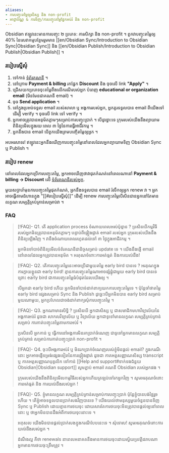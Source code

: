 ```yaml
---
aliases:
- ការបញ្ចុះតម្លៃឲ្យសិស្ស និង non-profit
- អាជ្ញាប័ណ្ណ & ការទិញ/ការបញ្ចុះតម្លៃផ្នែកអប់រំ និង non-profit
---
```


Obsidian ឥឡូវនេះមានការបញ្ចុះ ២​ ប្រភេទ: ការសិក្សា និង non-profit ។ ពួកវាបញ្ចុះតម្លៃឲ្យ 40% នៃសេវាកម្មបន្ថែមរួមមាន [[en/Obsidian Sync/Introduction to Obsidian Sync|Obsidian Sync]] និង [[en/Obsidian Publish/Introduction to Obsidian Publish|Obsidian Publish]] ។

### របៀបស្នើសុំ

1. ទៅកាន់ [ទំព័រគណនី](https://obsidian.md/account) ។
2. នៅក្រោម **Payment & billing** រកផ្នែក **Discount** និង ចុចលើ link **"Apply"** ។
3. ជ្រើសយកប្រភេទចុះតម្លៃពឹងលើករណីរបស់អ្នក បំពេញ **educational or organization email** (មិនមែនជាគណនី email) ។
4. ចុច **Send application** ។
5. នៅក្នុងប្រអប់ទទួល email របស់សាលា ឬ អង្គការរបស់អ្នក, អ្នកគួរទទួលបាន email ពីយើងទៅដើម្បី verify ។ ចុចលើ link ទៅ verify ។
6. អ្នកអាចត្រូវបានអនុម័តភ្លាមៗសម្រាប់ការបញ្ចុះប្រាក់ ។ បើដូច្នោះទេ ក្រុមរបស់យើងនឹងព្យាយាមពិនិត្យមើលក្នុងរយៈពេល ៣ ថ្ងៃនៃការធ្វើអាជីវកម្ម ។
7. អ្នកនឹងបាន email បើពួកយើងព្រមបញ្ចើតម្លៃឲ្យអ្នក ។

អបអរសាទរ! ឥឡូវនេះអ្នកនឹងឃើញការបញ្ចុះតម្លៃនៅពេលដែលអ្នកព្យាយាមទិញ Obsidian Sync ឬ Publish ។

### របៀប renew

នៅពេលដែលអ្នកប្រើការបញ្ចុះតម្លៃ, អ្នកអាចឃើញថាវាផុតកំណត់នៅពេលណានៅ **Payment & billing → Discount** លើ [ទំព័រគណនីរបស់អ្នក](https://obsidian.md/account).

មួយសប្តាហ៍មុនការបញ្ចុះតម្លៃផុតកំណត់, អ្នកនឹងទទួលបាន email រំលឹកឲ្យអ្នក renew វា ។ អ្នកអាចធ្វើតាមជំហានក្នុង "[[#របៀបស្នើសុំ]]" ដើម្បី renew ការបញ្ចុះតម្លៃបើសិនជានអ្នកនៅតែមានលក្ខណៈសម្បត្តិគ្រប់គ្រាន់សម្រាប់វា ។

### FAQ

> [!FAQ]- Q1. តើ application process ចំណាយពេលអស់ប៉ុន្មាន ?
> ប្រសិនបើកម្មវិធីរបស់អ្នកមិនត្រូវបានអនុម័តភ្លាមៗ បន្ទាប់ពីផ្ទៀងផ្ទាត់ email របស់អ្នក ក្រុមរបស់យើងនឹងពិនិត្យឡើងវិញ ។ វានឹងចំណាយពេលរហូតដល់ទៅ ៣ ថ្ងៃក្នុងអាជីវកម្ម ។
>
> អ្នកមិនចាំបាច់ពិនិត្យមើលទំព័រគណនីជានិច្ចសម្រាប់ update ទេ ។ យើងនឹងផ្ញើ email នៅពេលដែលអ្នកត្រូវបានអនុម័ត ។ អរគុណចំពោះការអត់ធ្មត់ និងការយល់ដឹង!

> [!FAQ]- Q2. តើការបញ្ចុះតម្លៃនេះអាចប្រើជាមួយតម្លៃ early bird បានទេ ?
> អរគុណក្នុងការក្លាយខ្លួនជា early bird! គ្មានការបញ្ចុះតម្លៃណាអាចផ្សំផ្គុំជាមួយ early bird បានទេ ព្រោះ early bird ជាការបញ្ចុះតម្លៃធំបំផុតដែលយើងឲ្យ ។
>
> បើអ្នកជា early bird ហើយ អ្នកមិនចាំបាច់ដាក់ពាក្យយកការបញ្ចុះតម្លៃទេ ។ ប៉ុន្តែចាំថាតម្លៃ early bird ផ្សេងសម្រាប់ Sync និង Publish ដូច្នេះបើអ្នកមិនបាន early bird សម្រាប់មួយណាមួយ, អ្នកប្រហែលជាចង់ដាក់ពាក្យសុំការបញ្ចុះតម្លៃ ។

> [!FAQ]- Q3. អ្នកណាមានសិទ្ធិ ?
> ប្រសិនបើ អ្នកជាសិស្ស ឬ ជាសមាជិកមហាវិទ្យាល័យនៃអង្គការអប់រំ ដូចជា សាកលវិទ្យាល័យ ឬ វិទ្យាល័យ អ្នកជាទូទៅមានលក្ខណៈសម្បត្តិគ្រប់គ្រាន់សម្រាប់ ការកាត់បញ្ចុះតម្លៃតាមការអប់រំ ។
>
> ប្រសិនបើ អ្នកកាន់ ឬ ធ្វើការនៅអង្គការមិនរកប្រាក់ចំណេញ ជាទូទៅអ្នកមានលក្ខណៈសម្បត្តិគ្រប់គ្រាន់ សម្រាប់ការកាត់បញ្ចុះប្រាក់ non-profit ។

> [!FAQ]- Q4. ចុះបើអង្គការអប់រំ ឬ មិនរកប្រាក់ចំណេញរបស់ខ្ញុំមិនផ្ដល់ email?
> ក្នុងករណីនោះ អ្នកអាចផ្ញើទម្រង់ផ្សេងទៀតនៃការផ្ទៀងផ្ទាត់ ដូចជា កាតអត្តសញ្ញាណសិស្ស transcript ឬ កាតអត្តសញ្ញាណបុគ្គលិក ទៅកាន់ [[Help and support#ទាក់ទងជំនួយ Obsidian|Obsidian support]] សូមភ្ជាប់ email គណនី Obsidian របស់អ្នកផង ។
>
> ក្រុមរបស់យើងនឹងពិនិត្យមើលកម្មវិធីរបស់អ្នកហើយត្រឡប់ទៅរកអ្នកវិញ ។ សូមអរគុណចំពោះការអត់ធ្មត់ និង ការយល់ដឹងរបស់អ្នក !

> [!FAQ]- Q5. ខ្ញុំមានលក្ខណៈសម្បត្តិគ្រប់គ្រាន់សម្រាប់ការបញ្ចុះប្រាក់ ប៉ុន្តែខ្ញុំបានបង់ថ្លៃរួចហើយ ។ តើខ្ញុំអាចទទួលបានប្រាក់សងវិញបានទេ ?
> យើងយល់ថាមនុស្សមួយចំនួនបានទិញ Sync ឬ Publish ដោយគ្មានការថយចុះ ដោយសារតែការថយចុះមិនត្រូវបានផ្តល់ឲ្យនៅពេលនោះ ឬ ថាអ្នកមិនបានដឹងអំពីការថយចុះនោះទេ ។
>
> អកុសល យើងមិនបានផ្តល់ប្រាក់សងក្នុងករណីបែបនេះទេ ។ សុំទោស! សូមអរគុណចំពោះការយល់ដឹងរបស់អ្នក ។
>
> ដំណឹងល្អ គឺថា renewals នាពេលអនាគតនឹងមានការថយចុះដោយស្វ័យប្រវត្តិដរាបណា អ្នកមានការថយចុះត្រឹមត្រូវ ។
